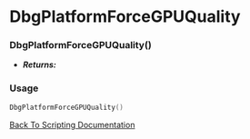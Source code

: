# DbgPlatformForceGPUQuality

### DbgPlatformForceGPUQuality()
- ***Returns:*** 

### Usage

```Lua
DbgPlatformForceGPUQuality()
```


[Back To Scripting Documentation](../README.md)
